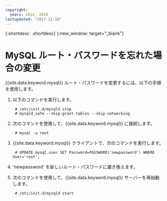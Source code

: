 ```yaml
---
copyright:
  years: 2014, 2018
lastupdated: "2017-11-10"
---
```


{:shortdesc: .shortdesc}
{:new_window: target="_blank"}

# MySQL ルート・パスワードを忘れた場合の変更

{{site.data.keyword.mysql}} ルート・パスワードを変更するには、以下の手順を使用します。 

1. 以下のコマンドを実行します。

        # /etc/init.d/mysqld stop
        # mysqld_safe --skip-grant-tables --skip-networking

2. 次のコマンドを使用して、{{site.data.keyword.mysql}} に接続します。

        # mysql -u root

3. {{site.data.keyword.mysql}} クライアントで、次のコマンドを実行します。

        # UPDATE mysql.user SET Password=PASSWORD('newpassword') WHERE User='root';

4. 'newpassword' を新しいルート・パスワードに置き換えます。

5. 次のコマンドを使用して、{{site.data.keyword.mysql}} サーバーを再始動します。

        # /etc/init.d/mysqld start
